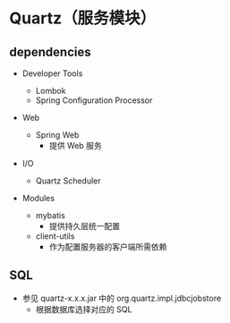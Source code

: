 # Quartz（服务模块）

## dependencies

- Developer Tools
    - Lombok
    - Spring Configuration Processor

- Web
    - Spring Web
        - 提供 Web 服务

- I/O
    - Quartz Scheduler

- Modules
    - mybatis
        - 提供持久层统一配置
    - client-utils
        - 作为配置服务器的客户端所需依赖

## SQL

- 参见 quartz-x.x.x.jar 中的 org.quartz.impl.jdbcjobstore
    - 根据数据库选择对应的 SQL
